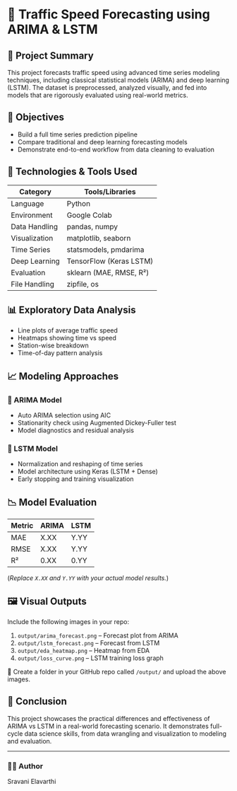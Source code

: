 # 🚦 Traffic Speed Forecasting using ARIMA & LSTM

## 🧠 Project Summary

This project forecasts traffic speed using advanced time series modeling techniques, including classical statistical models (ARIMA) and deep learning (LSTM). The dataset is preprocessed, analyzed visually, and fed into models that are rigorously evaluated using real-world metrics.

## 🎯 Objectives

- Build a full time series prediction pipeline
- Compare traditional and deep learning forecasting models
- Demonstrate end-to-end workflow from data cleaning to evaluation

## 🧰 Technologies & Tools Used

| Category        | Tools/Libraries                             |
|----------------|---------------------------------------------|
| Language        | Python                                      |
| Environment     | Google Colab                                |
| Data Handling   | pandas, numpy                               |
| Visualization   | matplotlib, seaborn                         |
| Time Series     | statsmodels, pmdarima                       |
| Deep Learning   | TensorFlow (Keras LSTM)                     |
| Evaluation      | sklearn (MAE, RMSE, R²)                     |
| File Handling   | zipfile, os                                 |

## 📊 Exploratory Data Analysis

- Line plots of average traffic speed
- Heatmaps showing time vs speed
- Station-wise breakdown
- Time-of-day pattern analysis

## 📈 Modeling Approaches

### 🔁 ARIMA Model
- Auto ARIMA selection using AIC
- Stationarity check using Augmented Dickey-Fuller test
- Model diagnostics and residual analysis

### 🧠 LSTM Model
- Normalization and reshaping of time series
- Model architecture using Keras (LSTM + Dense)
- Early stopping and training visualization

## 📉 Model Evaluation

| Metric | ARIMA   | LSTM     |
|--------|---------|----------|
| MAE    | X.XX    | Y.YY     |
| RMSE   | X.XX    | Y.YY     |
| R²     | 0.XX    | 0.YY     |

(*Replace `X.XX` and `Y.YY` with your actual model results.*)

## 🖼️ Visual Outputs

Include the following images in your repo:
1. `output/arima_forecast.png` – Forecast plot from ARIMA
2. `output/lstm_forecast.png` – Forecast from LSTM
3. `output/eda_heatmap.png` – Heatmap from EDA
4. `output/loss_curve.png` – LSTM training loss graph

📁 Create a folder in your GitHub repo called `/output/` and upload the above images.

## 🏁 Conclusion

This project showcases the practical differences and effectiveness of ARIMA vs LSTM in a real-world forecasting scenario. It demonstrates full-cycle data science skills, from data wrangling and visualization to modeling and evaluation.

---

### 👨‍🎓 Author

Sravani Elavarthi
